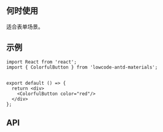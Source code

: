 ## 何时使用

适合表单场景。

## 示例

```tsx
import React from 'react';
import { ColorfulButton } from 'lowcode-antd-materials';


export default () => {
  return <div>
    <ColorfulButton color="red"/>
  </div>
};
```

## API

<API hideTitle  src="@/components/colorful-button/colorful-button.tsx" />
